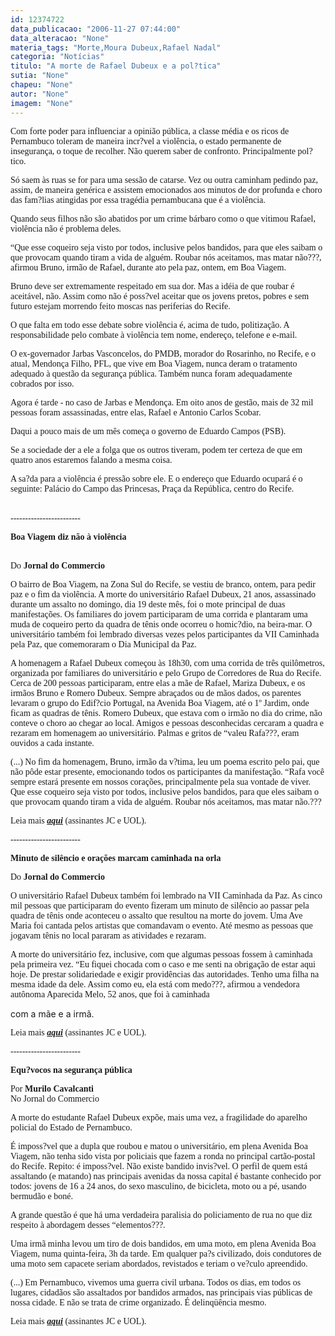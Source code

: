 ```yaml
---
id: 12374722
data_publicacao: "2006-11-27 07:44:00"
data_alteracao: "None"
materia_tags: "Morte,Moura Dubeux,Rafael Nadal"
categoria: "Notícias"
titulo: "A morte de Rafael Dubeux e a pol?tica"
sutia: "None"
chapeu: "None"
autor: "None"
imagem: "None"
---
```

<p><span style="font-family: Verdana;">Com forte poder para influenciar a opini&atilde;o p&uacute;blica, a classe m&eacute;dia e os ricos de Pernambuco toleram de maneira incr?vel a viol&ecirc;ncia, o estado permanente de inseguran&ccedil;a, o toque de recolher. N&atilde;o querem saber de confronto. Principalmente pol?tico.</span></p>

<p><span style="font-family: Verdana;">S&oacute; saem &agrave;s ruas se for para uma sess&atilde;o de catarse. Vez ou outra caminham pedindo paz, assim, de maneira gen&eacute;rica e assistem emocionados aos minutos de dor profunda e choro das fam?lias atingidas por essa trag&eacute;dia pernambucana que &eacute; a viol&ecirc;ncia.</span></p>

<p><span style="font-family: Verdana;">Quando seus filhos n&atilde;o s&atilde;o abatidos por um crime b&aacute;rbaro como o que vitimou Rafael, viol&ecirc;ncia n&atilde;o &eacute; problema deles. </span></p>

<p><span style="font-family: Verdana;">&ldquo;Que esse coqueiro seja visto por todos, inclusive pelos bandidos, para que eles saibam o que provocam quando tiram a vida de algu&eacute;m. Roubar n&oacute;s aceitamos, mas matar n&atilde;o???, afirmou Bruno, irm&atilde;o de Rafael, durante ato pela paz, ontem, em Boa Viagem.</span></p>

<p><span style="font-family: Verdana;">Bruno deve ser extremamente respeitado em sua dor. Mas a id&eacute;ia de que roubar &eacute; aceit&aacute;vel, n&atilde;o. Assim como n&atilde;o &eacute; poss?vel aceitar que os jovens pretos, pobres e sem futuro estejam morrendo feito moscas nas periferias do Recife.</span></p>

<p><span style="font-family: Verdana;">O que falta em todo esse debate sobre viol&ecirc;ncia &eacute;, acima de tudo, politiza&ccedil;&atilde;o. A responsabilidade pelo combate &agrave; viol&ecirc;ncia tem nome, endere&ccedil;o, telefone e e-mail.</span></p>

<p><span style="font-family: Verdana;">O ex-governador Jarbas Vasconcelos, do PMDB, morador do Rosarinho, no Recife, e o atual, Mendon&ccedil;a Filho, PFL, que vive em Boa Viagem, nunca deram o tratamento adequado &agrave; quest&atilde;o da seguran&ccedil;a p&uacute;blica. Tamb&eacute;m nunca foram adequadamente cobrados por isso.</span></p>

<p><span style="font-family: Verdana;">Agora &eacute; tarde - no caso de Jarbas e Mendon&ccedil;a. Em oito anos de gest&atilde;o, mais de 32 mil pessoas foram assassinadas, entre elas, Rafael e Antonio Carlos Scobar.</span></p>

<p><span style="font-family: Verdana;">Daqui a pouco mais de um m&ecirc;s come&ccedil;a o governo de Eduardo Campos (PSB). </span></p>

<p><span style="font-family: Verdana;">Se a sociedade der a ele a folga que os outros tiveram, podem ter certeza de que em quatro anos estaremos falando a mesma coisa.</span></p>

<p><span style="font-family: Verdana;">A sa?da para a viol&ecirc;ncia &eacute; press&atilde;o sobre ele. E o endere&ccedil;o que Eduardo ocupar&aacute; &eacute; o seguinte: Pal&aacute;cio do Campo das Princesas, Pra&ccedil;a da Rep&uacute;blica, centro do Recife.</span></p>

<p><br /><span style="font-family: Verdana;">------------------------</span></p>

<p><span style="font-family: Verdana;"><strong>Boa Viagem diz n&atilde;o &agrave; viol&ecirc;ncia <br />&nbsp;</strong></span></p>

<p><span style="font-family: Verdana;">Do <strong>Jornal do Commercio</strong></span></p>

<p><span style="font-family: Verdana;">O bairro de Boa Viagem, na Zona Sul do Recife, se vestiu de branco, ontem, para pedir paz e o fim da viol&ecirc;ncia. A morte do universit&aacute;rio Rafael Dubeux, 21 anos, assassinado durante um assalto no domingo, dia 19 deste m&ecirc;s, foi o mote principal de duas manifesta&ccedil;&otilde;es. Os familiares do jovem participaram de uma corrida e plantaram uma muda de coqueiro perto da quadra de t&ecirc;nis onde ocorreu o homic?dio, na beira-mar. O universit&aacute;rio tamb&eacute;m foi lembrado diversas vezes pelos participantes da VII Caminhada pela Paz, que comemoraram o Dia Municipal da Paz. </span></p>

<p><span style="font-family: Verdana;">A homenagem a Rafael Dubeux come&ccedil;ou &agrave;s 18h30, com uma corrida de tr&ecirc;s quil&ocirc;metros, organizada por familiares do universit&aacute;rio e pelo Grupo de Corredores de Rua do Recife. Cerca de 200 pessoas participaram, entre elas a m&atilde;e de Rafael, Mariza Dubeux, e os irm&atilde;os Bruno e Romero Dubeux. Sempre abra&ccedil;ados ou de m&atilde;os dados, os parentes levaram o grupo do Edif?cio Portugal, na Avenida Boa Viagem, at&eacute; o 1&ordm; Jardim, onde ficam as quadras de t&ecirc;nis. Romero Dubeux, que estava com o irm&atilde;o no dia do crime, n&atilde;o conteve o choro ao chegar ao local. Amigos e pessoas desconhecidas cercaram a quadra e rezaram em homenagem ao universit&aacute;rio. Palmas e gritos de &ldquo;valeu Rafa???, eram ouvidos a cada instante. </span></p>

<p><span style="font-family: Verdana;">(...) No fim da homenagem, Bruno, irm&atilde;o da v?tima, leu um poema escrito pelo pai, que n&atilde;o p&ocirc;de estar presente, emocionando todos os participantes da manifesta&ccedil;&atilde;o. &ldquo;Rafa voc&ecirc; sempre estar&aacute; presente em nossos cora&ccedil;&otilde;es, principalmente pela sua vontade de viver. Que esse coqueiro seja visto por todos, inclusive pelos bandidos, para que eles saibam o que provocam quando tiram a vida de algu&eacute;m. Roubar n&oacute;s aceitamos, mas matar n&atilde;o.??? </span></p>

<p><span style="font-family: Verdana;">Leia mais <strong><em><a href="https://jc3.uol.com.br/jornal/2006/11/27/not_210303.php">aqui</a></em></strong> (assinantes JC e UOL).</span></p>

<p><span style="font-family: Verdana;">------------------------</span></p>

<p><span style="font-family: Verdana;"><strong>Minuto de sil&ecirc;ncio e ora&ccedil;&otilde;es marcam caminhada na orla</strong></span></p>

<p><span style="font-family: Verdana;">Do <strong>Jornal do Commercio</strong></span></p>

<p><span style="font-family: Verdana;">O universit&aacute;rio Rafael Dubeux tamb&eacute;m foi lembrado na VII Caminhada da Paz. As cinco mil pessoas que participaram do evento fizeram um minuto de sil&ecirc;ncio ao passar pela quadra de t&ecirc;nis onde aconteceu o assalto que resultou na morte do jovem. Uma Ave Maria foi cantada pelos artistas que comandavam o evento. At&eacute; mesmo as pessoas que jogavam t&ecirc;nis no local pararam as atividades e rezaram. </span></p>

<p><span style="font-family: Verdana;">A morte do universit&aacute;rio fez, inclusive, com que algumas pessoas fossem &agrave; caminhada pela primeira vez. &ldquo;Eu fiquei chocada com o caso e me senti na obriga&ccedil;&atilde;o de estar aqui hoje. De prestar solidariedade e exigir provid&ecirc;ncias das autoridades. Tenho uma filha na mesma idade da dele. Assim como eu, ela est&aacute; com medo???, afirmou a vendedora aut&ocirc;noma Aparecida Melo, 52 anos, que foi &agrave; caminhada</span></p>

<p>com a m&atilde;e e a irm&atilde;.</p>

<p><span style="font-family: Verdana;">Leia mais <strong><em><a href="https://jc3.uol.com.br/jornal/2006/11/27/not_210304.php">aqui</a></em></strong> (assinantes JC e UOL).</span></p>

<p><span style="font-family: Verdana;">------------------------</span></p>

<p><span style="font-family: Verdana;"><strong>Equ?vocos na seguran&ccedil;a p&uacute;blica</strong></span></p>

<p><span style="font-family: Verdana;">Por <strong>Murilo Cavalcanti<br /></strong>No Jornal do Commercio</span></p>

<p><span style="font-family: Verdana;">A morte do estudante Rafael Dubeux exp&otilde;e, mais uma vez, a fragilidade do aparelho policial do Estado de Pernambuco. </span></p>

<p><span style="font-family: Verdana;">&Eacute; imposs?vel que a dupla que roubou e matou o universit&aacute;rio, em plena Avenida Boa Viagem, n&atilde;o tenha sido vista por policiais que fazem a ronda no principal cart&atilde;o-postal do Recife. Repito: &eacute; imposs?vel. N&atilde;o existe bandido invis?vel. O perfil de quem est&aacute; assaltando (e matando) nas principais avenidas da nossa capital &eacute; bastante conhecido por todos: jovens de 16 a 24 anos, do sexo masculino, de bicicleta, moto ou a p&eacute;, usando bermud&atilde;o e bon&eacute;. </span></p>

<p><span style="font-family: Verdana;">A grande quest&atilde;o &eacute; que h&aacute; uma verdadeira paralisia do policiamento de rua no que diz respeito &agrave; abordagem desses &ldquo;elementos???. </span></p>

<p><span style="font-family: Verdana;">Uma irm&atilde; minha levou um tiro de dois bandidos, em uma moto, em plena Avenida Boa Viagem, numa quinta-feira, 3h da tarde. Em qualquer pa?s civilizado, dois condutores de uma moto sem capacete seriam abordados, revistados e teriam o ve?culo apreendido. </span></p>

<p><span style="font-family: Verdana;">(...) Em Pernambuco, vivemos uma guerra civil urbana. Todos os dias, em todos os lugares, cidad&atilde;os s&atilde;o assaltados por bandidos armados, nas principais vias p&uacute;blicas de nossa cidade. E n&atilde;o se trata de crime organizado. &Eacute; delinq&uuml;&ecirc;ncia mesmo. </span></p>

<p><span style="font-family: Verdana;">Leia mais <strong><em><a href="https://jc3.uol.com.br/jornal/2006/11/27/not_210296.php" target="_blank" rel="noopener noreferrer">aqui</a></em></strong> (assinantes JC e UOL).</span></p>
